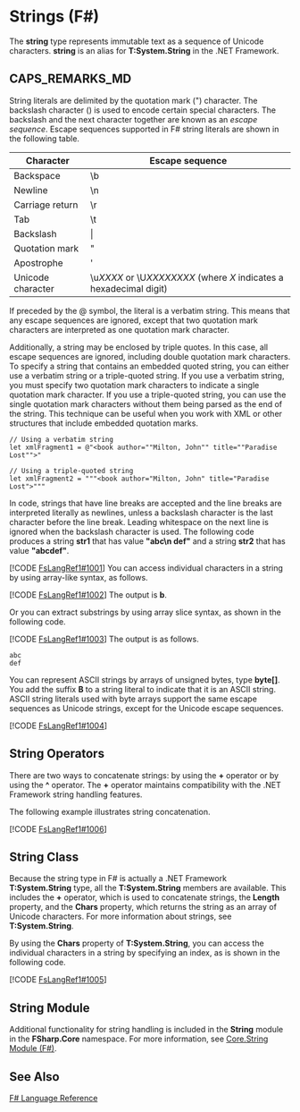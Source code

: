 # Strings (F#)

The **string** type represents immutable text as a sequence of Unicode characters. **string** is an alias for **T:System.String** in the .NET Framework.


## CAPS_REMARKS_MD
String literals are delimited by the quotation mark (") character. The backslash character (\) is used to encode certain special characters. The backslash and the next character together are known as an *escape sequence*. Escape sequences supported in F# string literals are shown in the following table.



|Character|Escape sequence|
|---------|---------------|
|Backspace|\b|
|Newline|\n|
|Carriage return|\r|
|Tab|\t|
|Backslash|\\|
|Quotation mark|\"|
|Apostrophe|\'|
|Unicode character|\u*XXXX* or \U*XXXXXXXX* (where *X* indicates a hexadecimal digit)|
If preceded by the @ symbol, the literal is a verbatim string. This means that any escape sequences are ignored, except that two quotation mark characters are interpreted as one quotation mark character.

Additionally, a string may be enclosed by triple quotes. In this case, all escape sequences are ignored, including double quotation mark characters. To specify a string that contains an embedded quoted string, you can either use a verbatim string or a triple-quoted string. If you use a verbatim string, you  must specify two quotation mark characters to indicate a single quotation mark character. If you use a triple-quoted string, you can use the single quotation mark characters without them being parsed as the end of the string. This technique can be useful when you work with XML or other structures that include embedded quotation marks.


```f#
// Using a verbatim string
let xmlFragment1 = @"<book author=""Milton, John"" title=""Paradise Lost"">"

// Using a triple-quoted string
let xmlFragment2 = """<book author="Milton, John" title="Paradise Lost">"""
```
In code, strings that have line breaks are accepted and the line breaks are interpreted literally as newlines, unless a backslash character is the last character before the line break. Leading whitespace on the next line is ignored when the backslash character is used. The following code produces a string **str1** that has value **"abc\n     def"** and a string **str2** that has value **"abcdef"**.

[!CODE [FsLangRef1#1001](../CodeSnippet/VS_Snippets_Fsharp/fslangref1/FSharp/fs/strings.fs#1001)]
    You can access individual characters in a string by using array-like syntax, as follows.

[!CODE [FsLangRef1#1002](../CodeSnippet/VS_Snippets_Fsharp/fslangref1/FSharp/fs/strings.fs#1002)]
    The output is **b**.

Or you can extract substrings by using array slice syntax, as shown in the following code.

[!CODE [FsLangRef1#1003](../CodeSnippet/VS_Snippets_Fsharp/fslangref1/FSharp/fs/strings.fs#1003)]
    The output is as follows.


```
abc
def
```
You can represent ASCII strings by arrays of unsigned bytes, type **byte[]**. You add the suffix **B** to a string literal to indicate that it is an ASCII string. ASCII string literals used with byte arrays support the same escape sequences as Unicode strings, except for the Unicode escape sequences.

[!CODE [FsLangRef1#1004](../CodeSnippet/VS_Snippets_Fsharp/fslangref1/FSharp/fs/strings.fs#1004)]
    
## String Operators
There are two ways to concatenate strings: by using the **+** operator or by using the **^** operator. The **+** operator maintains compatibility with the .NET Framework string handling features.

The following example illustrates string concatenation.

[!CODE [FsLangRef1#1006](../CodeSnippet/VS_Snippets_Fsharp/fslangref1/FSharp/fs/strings.fs#1006)]
    
## String Class
Because the string type in F# is actually a .NET Framework **T:System.String** type, all the **T:System.String** members are available. This includes the **+** operator, which is used to concatenate strings, the **Length** property, and the **Chars** property, which returns the string as an array of Unicode characters. For more information about strings, see **T:System.String**.

By using the **Chars** property of **T:System.String**, you can access the individual characters in a string by specifying an index, as is shown in the following code.

[!CODE [FsLangRef1#1005](../CodeSnippet/VS_Snippets_Fsharp/fslangref1/FSharp/fs/strings.fs#1005)]
    
## String Module
Additional functionality for string handling is included in the **String** module in the **FSharp.Core** namespace. For more information, see [Core.String Module &#40;F&#35;&#41;](Core.String+Module+%28F%23%29.md).


## See Also
[F&#35; Language Reference](F%23+Language+Reference.md)

